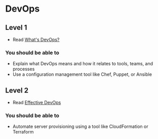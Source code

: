 # DevOps

## Level 1

* Read [What's DevOps?](https://jvns.ca/blog/2016/10/16/whats-devops/)

### You should be able to

* Explain what DevOps means and how it relates to tools, teams, and processes
* Use a configuration management tool like Chef, Puppet, or Ansible


## Level 2

* Read [Effective DevOps](https://amzn.com/1491926309)

### You should be able to

* Automate server provisioning using a tool like CloudFormation or Terraform
